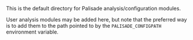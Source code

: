 This is the default directory for Palisade analysis/configuration modules.

User analysis modules may be added here, but note that the preferred way is to add them to
the path pointed to by the `PALISADE_CONFIGPATH` environment variable.
